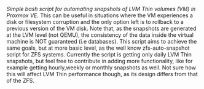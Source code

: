 *Simple bash script for automating snapshots of LVM Thin volumes (VM) in Proxmox VE.*
This can be useful in situations where the VM experiences a disk or filesystem corruption and the only option left is to rollback to a previous version of the VM disk.
Note that, as the snapshots are generated at the LVM level (not QEMU), the consistency of the data inside the virtual machine
is NOT guaranteed (i.e databases).
This script aims to achieve the same goals, but at more basic level, as the well know zfs-auto-snapshot script for ZFS systems.
Currently the script is getting only daily LVM Thin snapshots, but feel free to contribute in adding more functionality, like for example getting hourly,weekly or monthly snapshots as well. Not sure how this will affect LVM Thin performance though, as its design differs from that of the ZFS.
